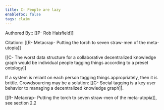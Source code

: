 ```yaml
---
title: C- People are lazy
enableToc: false
tags: claim
---
```

Authored By:: [[P- Rob Haisfield]]

Citation:: [[R- Metacrap- Putting the torch to seven straw-men of the meta-utopia]]

[[C- The worst data structure for a collaborative decentralized knowledge graph would be individual people tagging things according to a preset ontology]]

If a system is reliant on each person tagging things appropriately, then it is brittle. Crowdsourcing may be a solution: [[C- Social tagging is a key user behavior to managing a decentralized knowledge graph]].

[[R- Metacrap- Putting the torch to seven straw-men of the meta-utopia]], see section 2.2